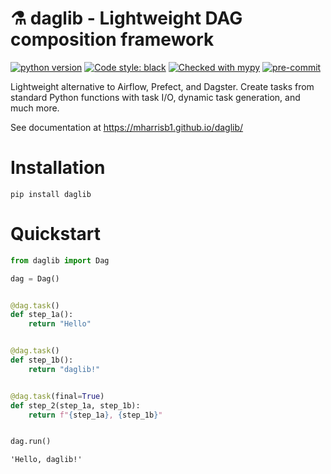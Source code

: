 # ⚗️ daglib - Lightweight DAG composition framework

[![python version](https://img.shields.io/static/v1?label=python&message=3.10&color=blue)](https://www.python.org/downloads/release/python-3100/)
[![Code style: black](https://img.shields.io/badge/code%20style-black-000000.svg)](https://github.com/ambv/black)
[![Checked with mypy](https://img.shields.io/badge/mypy-checked-blue.svg)](https://mypy.readthedocs.io/en/stable/)
[![pre-commit](https://img.shields.io/badge/pre--commit-enabled-brightgreen?logo=pre-commit&logoColor=white)](https://github.com/pre-commit/pre-commit)

Lightweight alternative to Airflow, Prefect, and Dagster. Create tasks from standard Python functions with task I/O, dynamic task generation, and much more.

See documentation at https://mharrisb1.github.io/daglib/

# Installation

```shell
pip install daglib
```

# Quickstart


```python
from daglib import Dag

dag = Dag()


@dag.task()
def step_1a():
    return "Hello"


@dag.task()
def step_1b():
    return "daglib!"


@dag.task(final=True)
def step_2(step_1a, step_1b):
    return f"{step_1a}, {step_1b}"


dag.run()
```




    'Hello, daglib!'
